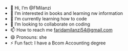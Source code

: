 - 👋 Hi, I’m @FMilanzi
- 👀 I’m interested in books and learning nw information
- 🌱 I’m currently learning how to code
- 💞️ I’m looking to collaborate on coding
- 📫 How to reach me faridamilanzi54@gmail.com
- 😄 Pronouns: she
- ⚡ Fun fact: I have a Bcom Accounting degree
